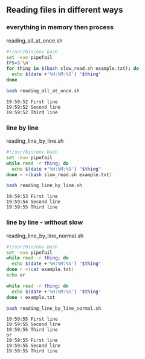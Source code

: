 ## Reading files in different ways
### everything in memory then process
reading_all_at_once.sh
```bash
#!/usr/bin/env bash
set -euo pipefail
IFS=$'\n'
for thing in $(bash slow_read.sh example.txt); do
  echo $(date +'%H:%M:%S') "$thing"
done
```
```bash
bash reading_all_at_once.sh
```
```
19:59:52 First line
19:59:52 Second line
19:59:52 Third line
```
### line by line
reading_line_by_line.sh
```bash
#!/usr/bin/env bash
set -euo pipefail
while read -r thing; do
  echo $(date +'%H:%M:%S') "$thing"
done < <(bash slow_read.sh example.txt)


```
```bash
bash reading_line_by_line.sh
```
```
19:59:53 First line
19:59:54 Second line
19:59:55 Third line
```
### line by line - without slow
reading_line_by_line_normal.sh
```bash
#!/usr/bin/env bash
set -euo pipefail
while read -r thing; do
  echo $(date +'%H:%M:%S') "$thing"
done < <(cat example.txt)
echo or

while read -r thing; do
  echo $(date +'%H:%M:%S') "$thing"
done < example.txt


```
```bash
bash reading_line_by_line_normal.sh
```
```
19:59:55 First line
19:59:55 Second line
19:59:55 Third line
or
19:59:55 First line
19:59:55 Second line
19:59:55 Third line
```
